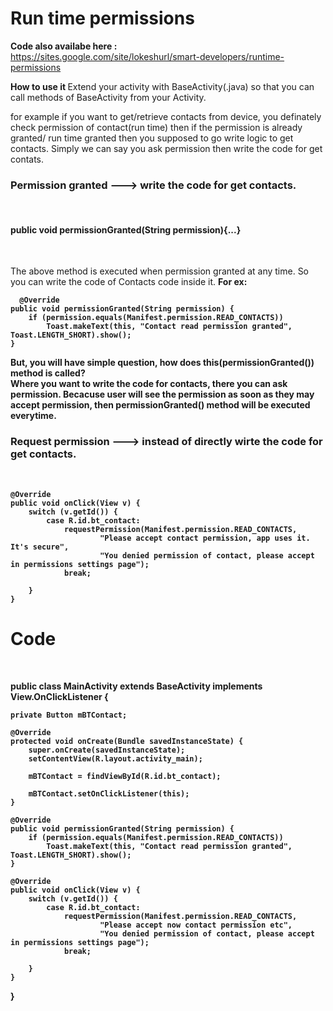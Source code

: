 # Run time permissions

<b>Code also availabe here :</b><br/> 
https://sites.google.com/site/lokeshurl/smart-developers/runtime-permissions

<b> How to use it </b>
Extend your activity with BaseActivity(.java) so that you can call methods of BaseActivity from your Activity.

for example if you want to get/retrieve contacts from device, you definately check permission of contact(run time) then if the permission is already granted/ run time granted then you supposed to go write logic to get contacts. Simply we can say you ask permission then write the code for get contats.

<h3> Permission granted ---> write the code for get contacts. </h3><br/>
<h4> <b>public void permissionGranted(String permission){...} </b> </h4> <br/>

The above method is executed when permission granted at any time. So you can write the code of Contacts code inside it.
 <b>For ex:<b>
 <p>
  
      @Override
    public void permissionGranted(String permission) {
        if (permission.equals(Manifest.permission.READ_CONTACTS))
            Toast.makeText(this, "Contact read permission granted", Toast.LENGTH_SHORT).show();
    }

  </p>

  <p>
  But, you will have simple question, how does this(permissionGranted()) method is called?<br/>
 Where you want to write the code for contacts, there you can ask permission. Becacuse user will see the permission as soon as they may accept permission, then permissionGranted() method will be executed everytime.
 </p>

  <h3> Request permission ---> instead of directly wirte the code for get contacts.  </h3><br/>
  <p>
  
    @Override
    public void onClick(View v) {
        switch (v.getId()) {
            case R.id.bt_contact:
                requestPermission(Manifest.permission.READ_CONTACTS,
                        "Please accept contact permission, app uses it. It's secure",
                        "You denied permission of contact, please accept in permissions settings page");
                break;

        }
    }
  </p>
  
  <h1> Code </h1> <br/>
  <p>
  public class MainActivity extends BaseActivity implements View.OnClickListener {

    private Button mBTContact;

    @Override
    protected void onCreate(Bundle savedInstanceState) {
        super.onCreate(savedInstanceState);
        setContentView(R.layout.activity_main);

        mBTContact = findViewById(R.id.bt_contact);

        mBTContact.setOnClickListener(this);
    }

    @Override
    public void permissionGranted(String permission) {
        if (permission.equals(Manifest.permission.READ_CONTACTS))
            Toast.makeText(this, "Contact read permission granted", Toast.LENGTH_SHORT).show();
    }

    @Override
    public void onClick(View v) {
        switch (v.getId()) {
            case R.id.bt_contact:
                requestPermission(Manifest.permission.READ_CONTACTS,
                        "Please accept now contact permission etc",
                        "You denied permission of contact, please accept in permissions settings page");
                break;

        }
    }
}

  
  </p>
    
    
 


